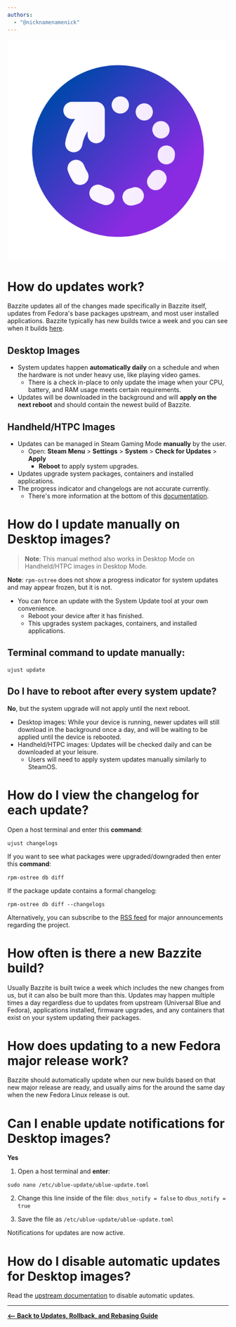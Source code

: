 ```yaml
---
authors:
  - "@nicknamenamenick"
---
```


<!-- ANCHOR: METADATA -->
<!--{"url_discourse": "https://universal-blue.discourse.group/docs?topic=2637", "fetched_at": "2024-09-03 16:43:13.297624+00:00"}-->
<!-- ANCHOR_END: METADATA -->

![System Updates|200x200, 100%](../../img/System_Updates.png)

# How do updates work?

Bazzite updates all of the changes made specifically in Bazzite itself, updates from Fedora's base packages upstream, and most user installed applications. Bazzite typically has new builds twice a week and you can see when it builds [here](https://github.com/ublue-os/bazzite/actions/workflows/build.yml?query=branch%3Amain).

## Desktop Images

- System updates happen **automatically daily** on a schedule and when the hardware is not under heavy use, like playing video games.
  - There is a check in-place to only update the image when your CPU, battery, and RAM usage meets certain requirements.
- Updates will be downloaded in the background and will **apply on the next reboot** and should contain the newest build of Bazzite.

## Handheld/HTPC Images

- Updates can be managed in Steam Gaming Mode **manually** by the user.
  - Open: **Steam Menu** > **Settings** > **System** > **Check for Updates** > **Apply**
    - **Reboot** to apply system upgrades.
- Updates upgrade system packages, containers and installed applications.
- The progress indicator and changelogs are not accurate currently.
  - There's more information at the bottom of this [documentation](../../Handheld_and_HTPC_edition/Steam_Gaming_Mode.md).

# How do I update manually on Desktop images?

> **Note**: This manual method also works in Desktop Mode on Handheld/HTPC images in Desktop Mode.

**Note**: `rpm-ostree` does not show a progress indicator for system updates and may appear frozen, but it is not.

- You can force an update with the System Update tool at your own convenience.
  - Reboot your device after it has finished.
  - This upgrades system packages, containers, and installed applications.

## Terminal command to update manually:

```command
ujust update
```

## Do I have to reboot after every system update?

**No**, but the system upgrade will not apply until the next reboot.

- Desktop images: While your device is running, newer updates will still download in the background once a day, and will be waiting to be applied until the device is rebooted.
- Handheld/HTPC images: Updates will be checked daily and can be downloaded at your leisure.
  - Users will need to apply system updates manually similarly to SteamOS.

# How do I view the changelog for each update?

Open a host terminal and enter this **command**:

```
ujust changelogs
```

If you want to see what packages were upgraded/downgraded then enter this **command**:

```
rpm-ostree db diff
```

If the package update contains a formal changelog:

```
rpm-ostree db diff --changelogs
```

Alternatively, you can subscribe to the [RSS feed](https://universal-blue.discourse.group/t/tutorial-subscribing-to-bazzite-news-for-major-update-information/3672) for major announcements regarding the project.

# How often is there a new Bazzite build?

Usually Bazzite is built twice a week which includes the new changes from us, but it can also be built more than this. Updates may happen multiple times a day regardless due to updates from upstream (Universal Blue and Fedora), applications installed, firmware upgrades, and any containers that exist on your system updating their packages.

# How does updating to a new Fedora major release work?

Bazzite should automatically update when our new builds based on that new major release are ready, and usually aims for the around the same day when the new Fedora Linux release is out.

# Can I enable update notifications for Desktop images?

**Yes**

1. Open a host terminal and **enter**:

```command
sudo nano /etc/ublue-update/ublue-update.toml
```

2. Change this line inside of the file:
   `dbus_notify = false` to `dbus_notify = true`

3. Save the file as `/etc/ublue-update/ublue-update.toml`

Notifications for updates are now active.

# How do I disable automatic updates for Desktop images?

Read the [upstream documentation](https://universal-blue.discourse.group/docs?topic=80#manually-for-bazzite-and-bluefin-3) to disable automatic updates.

<hr>

[**<-- Back to Updates, Rollback, and Rebasing Guide**](./index.md)
